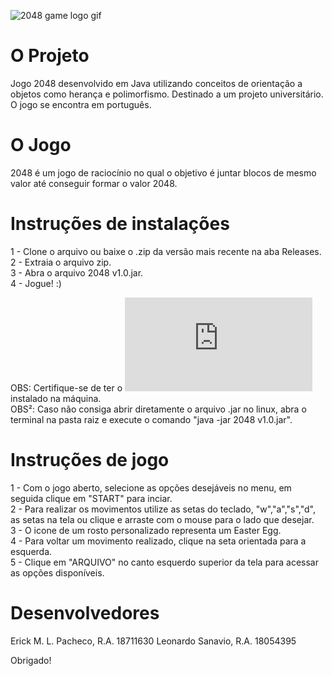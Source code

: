 ![2048 game logo gif](https://github.com/rckmath/2048-Game/blob/master/imgs/elements/gameLogoFinal.gif)

# O Projeto

Jogo 2048 desenvolvido em Java utilizando conceitos de orientação a objetos como herança e polimorfismo. Destinado a um projeto universitário.
O jogo se encontra em português.

# O Jogo

2048 é um jogo de raciocínio no qual o objetivo é juntar 
blocos de mesmo valor até conseguir formar o valor 2048.

# Instruções de instalações

1 - Clone o arquivo ou baixe o .zip da versão mais recente na aba Releases.<br />
2 - Extraia o arquivo zip.<br />
3 - Abra o arquivo 2048 v1.0.jar.<br />
4 - Jogue! :)

OBS: Certifique-se de ter o ![JAVA SE 8+](https://www.oracle.com/technetwork/pt/java/javase/downloads/index.html) instalado na máquina.<br />
OBS²: Caso não consiga abrir diretamente o arquivo .jar no linux, abra o terminal na pasta raiz e execute o comando "java -jar 2048 v1.0.jar".

# Instruções de jogo

1 - Com o jogo aberto, selecione as opções desejáveis no menu, em seguida clique em "START" para inciar.<br />
2 - Para realizar os movimentos utilize as setas do teclado, "w","a","s","d", as setas na tela ou clique e arraste com o mouse para o lado que desejar.<br />
3 - O icone de um rosto personalizado representa um Easter Egg.<br />
4 - Para voltar um movimento realizado, clique na seta orientada para a esquerda.<br />
5 - Clique em "ARQUIVO" no canto esquerdo superior da tela para acessar as opções disponíveis.

# Desenvolvedores

Erick M. L. Pacheco, R.A. 18711630
Leonardo Sanavio, R.A. 18054395

Obrigado!

